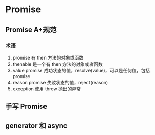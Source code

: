 # Promise

## Promise A+规范

### 术语

1. promise 有 then 方法的对象或函数
2. thenable 是一个有 then 方法的对象或者函数
3. value promise 成功状态的值，resolve(value)，可以是任何值，包括 promise
4. reason promise 失败状态的值，reject(reason)
5. exception 使用 throw 抛出的异常

## 手写 Promise

## generator 和 async
